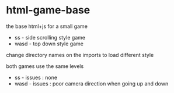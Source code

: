 # html-game-base
the base html+js for a small game

* ss - side scrolling style game
* wasd - top down style game

change directory names on the imports to load different style

both games use the same levels

* ss - issues : none
* wasd - issues : poor camera direction when going up and down
